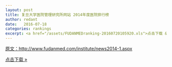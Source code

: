 ```yaml
---
layout: post
title: 复旦大学医院管理研究所网站 2014年度医院排行榜
author: redant
date:   2016-07-18
categories: rankings
excerpt: <a href="/assets/FUDANMEDranking-20160720105920.xls">点击下载 &raquo;</a>
---
```


<a href="http://www.fudanmed.com/institute/news2014-1.aspx" target="_blank">原文：http://www.fudanmed.com/institute/news2014-1.aspx</a>

<a href="/assets/FUDANMEDranking-20160720105920.xls">点击下载 &raquo;</a>
